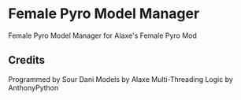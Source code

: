 # Female Pyro Model Manager
 Female Pyro Model Manager for Alaxe's Female Pyro Mod

## Credits
Programmed by Sour Dani
Models by Alaxe
Multi-Threading Logic by AnthonyPython
